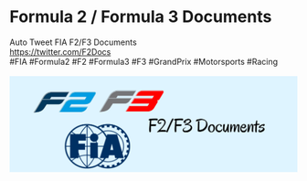 # Formula 2 / Formula 3 Documents
Auto Tweet FIA F2/F3 Documents <br />
https://twitter.com/F2Docs<br />
#FIA #Formula2 #F2 #Formula3 #F3 #GrandPrix #Motorsports #Racing<br /><br />
![alt text](https://github.com/xhico/F2Docs/blob/main/F2Docs%20Banner.png?raw=true)

